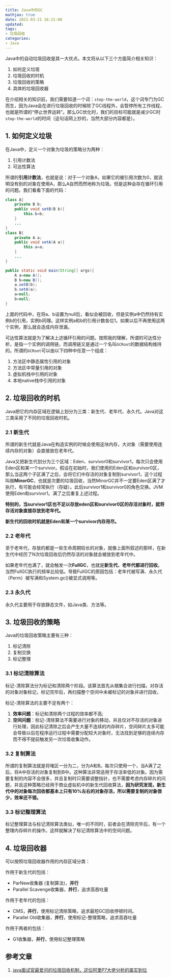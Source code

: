 ```yaml
---
title: Java中的GC
mathjax: true
date: 2021-03-21 16:21:08
updated:
tags:
- 垃圾回收
categories:
- Java
---
```


Java中的自动垃圾回收是其一大优点。本文将从以下三个方面简介相关知识：

1. 如何定义垃圾
2. 垃圾回收的时机
3. 垃圾回收的策略
4. 具体的垃圾回收器

在介绍相关的知识前，我们需要知道一个词：`stop-the-world`，这个词专门为GC而生，因为Java会在进行垃圾回收的时候除了GC线程外，会暂停所有工作线程，也就是所谓的“停止世界运转”。那么GC优化时，我们的目标可能就是减少GC时`stop-the-world`的时间（这句话网上抄的，当然大部分内容都是）。

## 1. 如何定义垃圾

在Java中，定义一个对象为垃圾的策略分为两种：

1. 引用计数法
2. 可达性算法

所谓的**引用计数法**，也就是说：对于一个对象A，如果它的被引用次数为0，就说明没有别的对象在使用A，那么A自然而然地称为垃圾。但是这种会存在循环引用的问题。我们看看下面的代码：

``` java
class A{
    private B b;
    public void setB(B b){
        this.b=b;
    }
    ...
}
class B{
    private A a;
    public void setA(A a){
        this.a=a;
    }
    ...
}

public static void main(String[] args){
    A a=new A();
    B b=new B();
    a.setB(b);
    b.setA(a);
    a=null;
    b=null;
}
```

上面的代码中，在将a、b设置为null后，看似会被回收，但是实例a中仍然持有实例b的引用，实例b同理。这样实例a和b的引用计数各位1。如果以后不再使用这两个实例，那么就会造成内存泄漏。

可达性算法就是为了解决上述循环引用的问题。按照我的理解，所谓的可达性分析，是指一个实例的调用链，而调用链又是通过一个名叫`GCRoot`的数据结构维持的。所谓的`GCRoot`可以由以下四种中任意一个组成：

1. 方法区中静态属性引用的对象
2. 方法区中常量引用的对象
3. 虚拟机栈中引用的对象
4. 本地native栈中引用的对象

## 2. 垃圾回收的时机

Java把它的内存区域在逻辑上划分为三类：新生代、老年代、永久代。Java对这三类采用了不同的垃圾回收时机。

### 2.1 新生代

所谓的新生代就是Java在构造实例的时候会使用这块内存，大对象（需要使用连续内存的对象）会直接放在老年代。

Java又把新生代划分为三个区域：Eden、survivor0和survivor1，每次只会使用Eden区和某一个survivor。假设在初始时，我们使用的Eden区和survivor0区，那么当这两个子区满了之后，会将它们中存活的对象复制到survivor1，这个过程叫做**MinorGC**，也就是次要的垃圾回收，当然MinorGC并不一定要Eden区满了才执行，有可能会经常执行（存疑）。此后survivor1和survivor0的角色交换。JVM使用Eden和survivor1。满了之后重复上述过程。

**特别的，当survivor1区也不足以存放eden区和survivor0区的存活对象时，就将存活对象直接存放到老年代。**

**新生代的回收时机就是Eden和某一个survivor内存用尽。**

### 2.2 老年代

至于老年代，存放的都是一些生命周期较长的对象，就像上面所叙述的那样，在新生代中经历了N次垃圾回收后仍然存活的对象就会被放到老年代中。

如果老年代也满了，就会触发一次**FullGC**，也就是**新生代、老年代都进行回收**。当然FullGC执行的频率比较低。导致FullGC的原因包括：老年代被写满、永久代（Perm）被写满和System.gc()被显式调用等。

### 2.3 永久代

永久代主要用于存放静态文件，如Java类、方法等。

## 3. 垃圾回收的策略

Java的垃圾回收策略主要有三种：

1. 标记清除
2. 复制交换
3. 标记整理

### 3.1 标记清除算法

标记-清除算法分为标记和清除两个阶段。该算法首先从根集合进行扫描，对存活的对象对象标记，标记完毕后，再扫描整个空间中未被标记的对象并进行回收，

标记-清除算法的主要不足有两个：

1. **效率问题**：标记和清除两个过程的效率都不高;
2. **空间问题**：标记-清除算法不需要进行对象的移动，并且仅对不存活的对象进行处理，因此标记清除之后会产生大量不连续的内存碎片，空间碎片太多可能会导致以后在程序运行过程中需要分配较大对象时，无法找到足够的连续内存而不得不提前触发另一次垃圾收集动作。

### 3.2 复制算法

所谓的复制算法就是将堆区一分为二，分为A和B。每次只使用一个，当A满了之后，将A中存活的对象复制到B中。这种算法非常适用于存活率低的对象。因为需要复制的内容不会很多，并且复制时只需要调整指针，也不需要考虑内存碎片的问题，并且这种策略已经用于商业虚拟机中的新生代回收算法，**因为研究发现，新生代中的对象每次回收都基本上只有10%左右的对象存活，所以需要复制的对象很少，效率还不错。**

### 3.3 标记整理算法

标记整理算法与标记清除算法类似，唯一的不同时，前者会在清除完毕后，有一个整理内存碎片的操作。这样就解决了标记清除算法中的空间问题。

## 4. 垃圾回收器

可以按照垃圾回收器作用的内存区域分类：

作用于新生代的包括：

- ParNew收集器 (复制算法)，**并行**
- Parallel Scavenge收集器，**并行**，追求高吞吐量

作用于老年代的包括： 

- CMS，**并行**，使用标记清除策略，追求最短GC回收停顿时间。
- Parallel Old收集器，**并行**，使用标记-整理策略，追求高吞吐量

作用于两者的包括：

- G1收集器，**并行**，使用标记整理策略


## 参考文章

1. [java面试官最爱问的垃圾回收机制，这位阿里P7大佬分析的属实到位](https://segmentfault.com/a/1190000023637649)